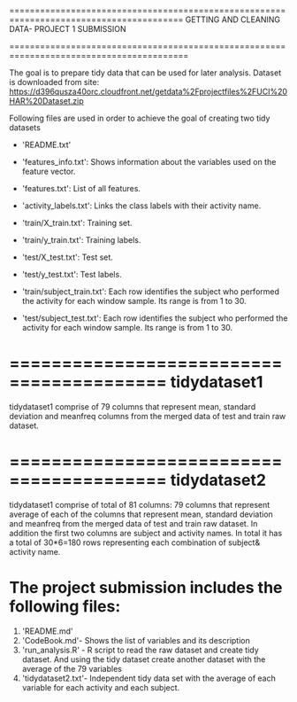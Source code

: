 
========================================================================================
GETTING AND CLEANING DATA- PROJECT 1 SUBMISSION

=========================================================================================

The goal is to prepare tidy data that can be used for later analysis. 
Dataset is downloaded from site: https://d396qusza40orc.cloudfront.net/getdata%2Fprojectfiles%2FUCI%20HAR%20Dataset.zip 

Following files are used in order to achieve the goal of creating two tidy datasets

- 'README.txt'

- 'features_info.txt': Shows information about the variables used on the feature vector.

- 'features.txt': List of all features.

- 'activity_labels.txt': Links the class labels with their activity name.

- 'train/X_train.txt': Training set.

- 'train/y_train.txt': Training labels.

- 'test/X_test.txt': Test set.

- 'test/y_test.txt': Test labels.

- 'train/subject_train.txt': Each row identifies the subject who performed the activity for each window sample. Its range is from 1 to 30. 

- 'test/subject_test.txt': Each row identifies the subject who performed the activity for each window sample. Its range is from 1 to 30. 


=========================================
tidydataset1
=========================================
tidydataset1 comprise of 79 columns that represent mean, standard deviation and meanfreq columns from the merged data of test and train raw dataset. 

=========================================
tidydataset2
=========================================
tidydataset1 comprise of total of 81 columns: 79 columns that represent average of each of the columns that represent mean, standard deviation and meanfreq from the merged data of test and train raw dataset. 
In addition the first two columns are subject and activity names. In total it has a total of 30*6=180 rows representing each combination of subject& activity name.


The project submission includes the following files:
=========================================


1.  'README.md'
2.  'CodeBook.md'- Shows the list of variables and its description
3.  'run_analysis.R' - R script to read the raw dataset and create tidy dataset. And using the tidy dataset create another dataset with the average of the 79 variables
4. 'tidydataset2.txt'-  Independent tidy data set with the average of each variable for each activity and each subject.







